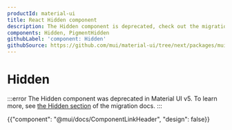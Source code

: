 ```yaml
---
productId: material-ui
title: React Hidden component
description: The Hidden component is deprecated, check out the migration guide for more details.
components: Hidden, PigmentHidden
githubLabel: 'component: Hidden'
githubSource: https://github.com/mui/material-ui/tree/next/packages/mui-material/src/Hidden
---
```


# Hidden

:::error
The Hidden component was deprecated in Material UI v5.
To learn more, see [the Hidden section](/material-ui/migration/v5-component-changes/#hidden) of the migration docs.
:::

<p class="description"></p>

{{"component": "@mui/docs/ComponentLinkHeader", "design": false}}
